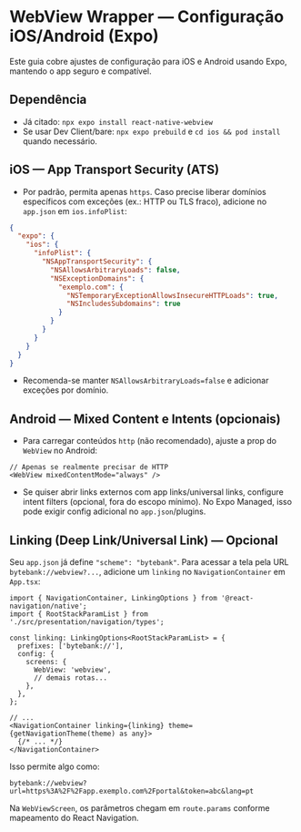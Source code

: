 # WebView Wrapper — Configuração iOS/Android (Expo)

Este guia cobre ajustes de configuração para iOS e Android usando Expo, mantendo o app seguro e compatível.

## Dependência

- Já citado: `npx expo install react-native-webview`
- Se usar Dev Client/bare: `npx expo prebuild` e `cd ios && pod install` quando necessário.

## iOS — App Transport Security (ATS)

- Por padrão, permita apenas `https`. Caso precise liberar domínios específicos com exceções (ex.: HTTP ou TLS fraco), adicione no `app.json` em `ios.infoPlist`:

```json
{
  "expo": {
    "ios": {
      "infoPlist": {
        "NSAppTransportSecurity": {
          "NSAllowsArbitraryLoads": false,
          "NSExceptionDomains": {
            "exemplo.com": {
              "NSTemporaryExceptionAllowsInsecureHTTPLoads": true,
              "NSIncludesSubdomains": true
            }
          }
        }
      }
    }
  }
}
```

- Recomenda-se manter `NSAllowsArbitraryLoads=false` e adicionar exceções por domínio.

## Android — Mixed Content e Intents (opcionais)

- Para carregar conteúdos `http` (não recomendado), ajuste a prop do `WebView` no Android:

```tsx
// Apenas se realmente precisar de HTTP
<WebView mixedContentMode="always" />
```

- Se quiser abrir links externos com app links/universal links, configure intent filters (opcional, fora do escopo mínimo). No Expo Managed, isso pode exigir config adicional no `app.json`/plugins.

## Linking (Deep Link/Universal Link) — Opcional

Seu `app.json` já define `"scheme": "bytebank"`. Para acessar a tela pela URL `bytebank://webview?...`, adicione um `linking` no `NavigationContainer` em `App.tsx`:

```tsx
import { NavigationContainer, LinkingOptions } from '@react-navigation/native';
import { RootStackParamList } from './src/presentation/navigation/types';

const linking: LinkingOptions<RootStackParamList> = {
  prefixes: ['bytebank://'],
  config: {
    screens: {
      WebView: 'webview',
      // demais rotas...
    },
  },
};

// ...
<NavigationContainer linking={linking} theme={getNavigationTheme(theme) as any}>
  {/* ... */}
</NavigationContainer>
```

Isso permite algo como:

```
bytebank://webview?url=https%3A%2F%2Fapp.exemplo.com%2Fportal&token=abc&lang=pt
```

Na `WebViewScreen`, os parâmetros chegam em `route.params` conforme mapeamento do React Navigation.

